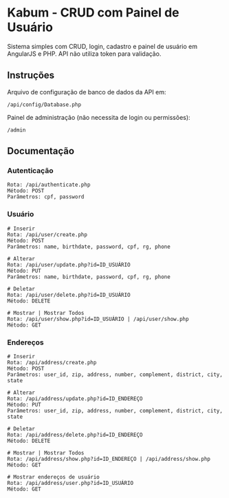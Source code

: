 # Kabum - CRUD com Painel de Usuário

Sistema simples com CRUD, login, cadastro e painel de usuário em AngularJS e PHP. API não utiliza token para validação.

## Instruções

Arquivo de configuração de banco de dados da API em:
```
/api/config/Database.php
```

Painel de administração (não necessita de login ou permissões):
```
/admin
```

## Documentação

### Autenticação

```
Rota: /api/authenticate.php
Método: POST
Parâmetros: cpf, password
```

### Usuário

```
# Inserir
Rota: /api/user/create.php
Método: POST
Parâmetros: name, birthdate, password, cpf, rg, phone
```

```
# Alterar
Rota: /api/user/update.php?id=ID_USUÁRIO
Método: PUT
Parâmetros: name, birthdate, password, cpf, rg, phone
```

```
# Deletar
Rota: /api/user/delete.php?id=ID_USUÁRIO
Método: DELETE
```

```
# Mostrar | Mostrar Todos
Rota: /api/user/show.php?id=ID_USUÁRIO | /api/user/show.php
Método: GET
```

### Endereços

```
# Inserir
Rota: /api/address/create.php
Método: POST
Parâmetros: user_id, zip, address, number, complement, district, city, state
```

```
# Alterar
Rota: /api/address/update.php?id=ID_ENDEREÇO
Método: PUT
Parâmetros: user_id, zip, address, number, complement, district, city, state
```

```
# Deletar
Rota: /api/address/delete.php?id=ID_ENDEREÇO
Método: DELETE
```

```
# Mostrar | Mostrar Todos
Rota: /api/address/show.php?id=ID_ENDEREÇO | /api/address/show.php
Método: GET
```

```
# Mostrar endereços de usuário
Rota: /api/address/user.php?id=ID_USUÁRIO
Método: GET
```

